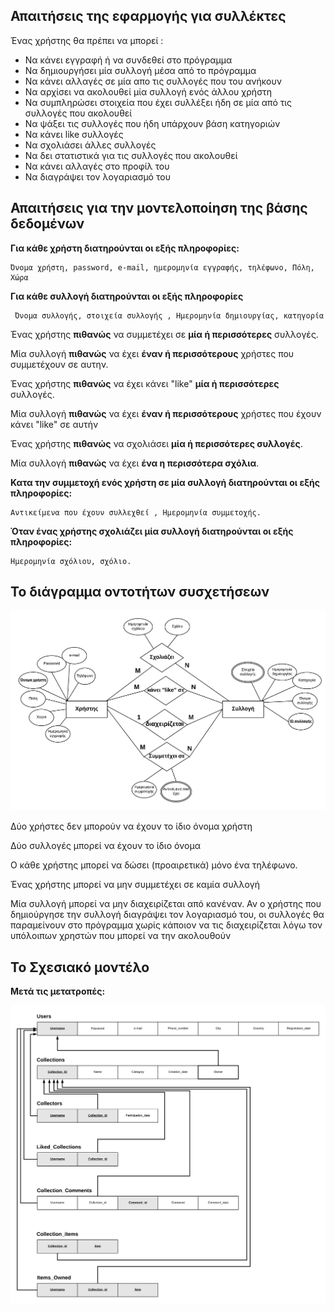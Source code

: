 ## Απαιτήσεις της εφαρμογής για συλλέκτες


Ένας χρήστης θα πρέπει να μπορεί :

* Να κάνει εγγραφή ή να συνδεθεί στο πρόγραμμα
* Να δημιουργήσει μία συλλογή μέσα από το πρόγραμμα
* Να κάνει αλλαγές σε μία απο τις συλλογές που του ανήκουν 
* Να αρχίσει να ακολουθεί μία συλλογή ενός άλλου χρήστη
* Να συμπληρώσει στοιχεία που έχει συλλέξει ήδη σε μία από τις συλλογές που ακολουθεί
* Να ψάξει τις συλλογές που ήδη υπάρχουν βάση κατηγοριών 
* Να κάνει like συλλογές
* Να σχολιάσει άλλες συλλογές 
* Να δει στατιστικά για τις συλλογές που ακολουθεί
* Να κάνει αλλαγές στο προφίλ του
* Να διαγράψει τον λογαριασμό του


## Απαιτήσεις για την μοντελοποίηση της βάσης δεδομένων

**Για κάθε χρήστη διατηρούνται οι εξής πληροφορίες:**

	Όνομα χρήστη, password, e-mail, ημερομηνία εγγραφής, τηλέφωνο, Πόλη, Χώρα

**Για κάθε συλλογή διατηρούνται οι εξής πληροφορίες**

     Όνομα συλλογής, στοιχεία συλλογής , Ημερομηνία δημιουργίας, κατηγορία

Ένας χρήστης **πιθανώς** να συμμετέχει σε **μία ή περισσότερες** συλλογές. 

Μία συλλογή **πιθανώς** να έχει **έναν ή περισσότερους** χρήστες που συμμετέχουν σε αυτην. 

Ένας χρήστης **πιθανώς** να έχει κάνει "like" **μία ή περισσότερες** συλλογές.

Μία συλλογή **πιθανώς** να έχει **έναν ή περισσότερους** χρήστες που έχουν κάνει "like" σε αυτήν

Ένας χρήστης **πιθανώς** να σχολιάσει **μία ή περισσότερες συλλογές**.

Μία συλλογή **πιθανώς** να έχει **ένα η περισσότερα σχόλια**.





**Κατα την συμμετοχή ενός χρήστη σε μία συλλογή διατηρούνται οι εξής πληροφορίες:**

	Αντικείμενα που έχουν συλλεχθεί , Ημερομηνία συμμετοχής.

**Όταν ένας χρήστης σχολιάζει μία συλλογή διατηρούνται οι εξής πληροφορίες:**

	Ημερομηνία σχόλιου, σχόλιο.



## Το διάγραμμα οντοτήτων συσχετήσεων



![ERD](https://github.com/aMimikyu/Collector-app/blob/master/images/ERD1.png?raw=true)

Δύο χρήστες δεν μπορούν να έχουν το ίδιο όνομα χρήστη


Δύο συλλογές μπορεί να έχουν το ίδιο όνομα


Ο κάθε χρήστης μπορεί να δώσει (προαιρετικά) μόνο ένα τηλέφωνο.


Ένας χρήστης μπορεί να μην συμμετέχει σε καμία συλλογή


Μία συλλογή μπορεί να μην διαχειρίζεται από κανέναν. Αν ο χρήστης που δημιούργησε την συλλογή διαγράψει τον λογαριασμό του, οι συλλογές 
θα παραμείνουν στο πρόγραμμα χωρίς κάποιον να τις διαχειρίζεται λόγω τον υπόλοιπων χρηστών που μπορεί να την ακολουθούν


## Το Σχεσιακό μοντέλο

**Μετά τις μετατροπές:**


![Physical](https://github.com/aMimikyu/Collector-app/blob/master/images/Physical2.png?raw=true)

